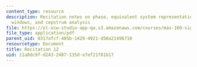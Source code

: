 ```yaml
---
content_type: resource
description: Recitation notes on phase, equivalent system representation, filter design,
  windows, and cepstrum analysis
file: https://ol-ocw-studio-app-qa.s3.amazonaws.com/courses/mas-160-signals-systems-and-information-for-media-technology-fall-2007/11a8dc9fd2432487135de7ef21f81b17_rec12.pdf
file_type: application/pdf
parent_uid: 0317afcf-405b-1429-4921-d58a21496710
resourcetype: Document
title: Recitation 12
uid: 11a8dc9f-d243-2487-135d-e7ef21f81b17
---
```

